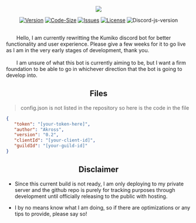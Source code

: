 <div align="center">
<img src="https://capsule-render.vercel.app/api?type=waving&color=0:b87f46,100:c4668a&height=200&section=header&text=Kumiko&fontSize=80&fontAlignY=35" />

[![Version][version-shield]](repo-url)
[![Code-Size][code-size-shield]](repo-url)
[![Issues][issues-sheild]](repo-url)
[![License][license-shield]](repo-url)
![Discord-js-version][discord-js]
<br></br>
</div>


<div>
    <p>
    &emsp;&emsp;Hello, I am currently rewritting the Kumiko discord bot for better functionality and user experience. Please give a few weeks for it to go live as I am in the very early stages of development, thank you.
    <br></br>
    &emsp;&emsp;I am unsure of what this bot is currently aiming to be, but I want a firm foundation to be able to go in whichever direction that the bot is going to develop into.
    </p>
</div>

<div align="center"><h2>Files</h2></div>

> config.json is not listed in the repository so here is the code in the file

 ```json
{
    "token": "[your-token-here]",
    "author": "Akross",
    "version": "0.2",
    "clientId": "[your-client-id]",
    "guildId": "[your-guild-id]"
}
```

<div align="center"><h2>Disclaimer</h2></div>

- Since this current build is not ready, I am only deploying to my private server and the github repo is purely for tracking purposes through development until officially releasing to the public with hosting.

- I by no means know what I am doing, so if there are optimizations or any tips to provide, please say so!

[version-shield]: https://img.shields.io/github/v/release/akr0ss/kumiko-discord-bot?include_prereleases
[repo-url]: https://github.com/akr0ss/kumiko-discord-bot
[code-size-shield]: https://img.shields.io/github/languages/code-size/akr0ss/kumiko-discord-bot
[issues-sheild]: https://img.shields.io/github/issues/akr0ss/kumiko-discord-bot
[license-shield]: https://img.shields.io/github/license/akr0ss/kumiko-discord-bot
[discord-js]: https://img.shields.io/badge/Discord.js-v14.7.1-%232C7D59